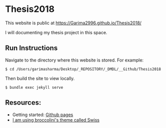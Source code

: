 # Thesis2018
This website is public at https://Garima2996.github.io/Thesis2018/

I will documenting my thesis project in this space.


## Run Instructions
Navigate to the directory where this website is stored. For example:
```
$ cd /Users/garimasharma/Desktop/_REPOSITORY/_DMDL/__Github/Thesis2018
```

Then build the site to view locally.
```
$ bundle exec jekyll serve
```

## Resources:
* Getting started: [Github pages](https://pages.github.com/)
* [I am using broccolini's theme called Swiss](https://github.com/broccolini/swiss)
